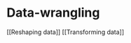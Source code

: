 # Data-wrangling
[[Reshaping data]]
[[Transforming data]]

<!-- {BearID:B8DD4CBA-969A-4308-9983-51D3718EE7C4-60700-00000352492D8094} -->
